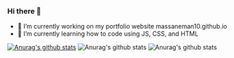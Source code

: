 ### Hi there 👋


- 🔭 I’m currently working on my portfolio website massaneman10.github.io
- 🌱 I’m currently learning how to code using JS, CSS, and HTML

[![Anurag's github stats](https://github-readme-stats.vercel.app/api?username=MassaneMan10)](https://github.com/anuraghazra/github-readme-stats)
![Anurag's github stats](https://github-readme-stats.vercel.app/api?username=anuraghazra&count_private=true)
![Anurag's github stats](https://github-readme-stats.vercel.app/api?username=anuraghazra&show_icons=true)
